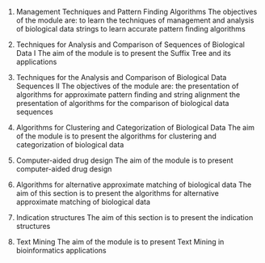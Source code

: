 1. Management Techniques and Pattern Finding Algorithms 
The objectives of the module are: to learn the techniques of management and analysis of biological data strings to learn accurate pattern finding algorithms

2. Techniques for Analysis and Comparison of Sequences of Biological Data I
The aim of the module is to present the Suffix Tree and its applications

3. Techniques for the Analysis and Comparison of Biological Data Sequences II
The objectives of the module are: the presentation of algorithms for approximate pattern finding and string alignment the presentation of algorithms for the comparison of biological data sequences

4. Algorithms for Clustering and Categorization of Biological Data
The aim of the module is to present the algorithms for clustering and categorization of biological data

5. Computer-aided drug design
The aim of the module is to present computer-aided drug design

6. Algorithms for alternative approximate matching of biological data
The aim of this section is to present the algorithms for alternative approximate matching of biological data

7. Indication structures
The aim of this section is to present the indication structures

8. Text Mining
The aim of the module is to present Text Mining in bioinformatics applications
